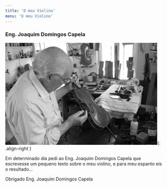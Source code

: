```yaml
---
title: 'O meu Violino'
menu: 'O meu Violino'
---
```


### Eng. Joaquim Domingos Capela  
![Eng. Joaquim Domingos Capela](eng%20capela.webp "No atelier"){: .align-right }
    
Em determinado dia pedi ao Eng. Joaquim Domingos Capela que escrevesse um pequeno texto sobre o meu violino, e para meu espanto eis o resultado...  
  
Obrigado Eng. Joaquim Domingos Capela  
